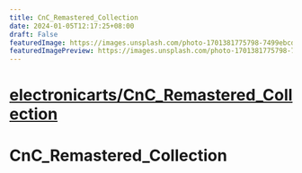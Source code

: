```yaml
---
title: CnC_Remastered_Collection
date: 2024-01-05T12:17:25+08:00
draft: False
featuredImage: https://images.unsplash.com/photo-1701381775798-7499ebcdad4b?ixid=M3w0NjAwMjJ8MHwxfHJhbmRvbXx8fHx8fHx8fDE3MDQ0MjgxNjZ8&ixlib=rb-4.0.3
featuredImagePreview: https://images.unsplash.com/photo-1701381775798-7499ebcdad4b?ixid=M3w0NjAwMjJ8MHwxfHJhbmRvbXx8fHx8fHx8fDE3MDQ0MjgxNjZ8&ixlib=rb-4.0.3
---
```


# [electronicarts/CnC_Remastered_Collection](https://github.com/electronicarts/CnC_Remastered_Collection)

# CnC_Remastered_Collection